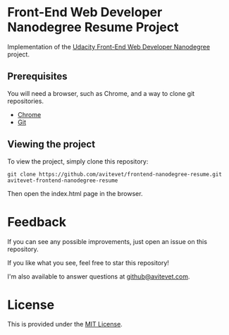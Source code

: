 # Front-End Web Developer Nanodegree Resume Project

Implementation of the [Udacity Front-End Web Developer Nanodegree](https://www.udacity.com/course/front-end-web-developer-nanodegree--nd001) project.

## Prerequisites

You will need a browser, such as Chrome, and a way to clone git repositories.

* [Chrome](www.google.com/chrome)
* [Git](https://git-scm.com/downloads)

## Viewing the project

To view the project, simply clone this repository:

```
git clone https://github.com/avitevet/frontend-nanodegree-resume.git avitevet-frontend-nanodegree-resume
```

Then open the index.html page in the browser.

# Feedback

If you can see any possible improvements, just open an issue on this repository.

If you like what you see, feel free to star this repository!

I'm also available to answer questions at github@avitevet.com.

# License

This is provided under the [MIT License](http://choosealicense.com/licenses/mit).
